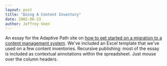 ```yaml
--- 
layout: post
title: "Doing A Content Inventory"
date: 2002-06-23
author: Jeffrey Veen
---
```

An essay for the Adaptive Path site on [how to get started on a migration to a content management system][1]. We've included an Excel template that we've used on a few content inventories. Recursive publishing: most of the essay is included as contextual annotations within the spreadsheet. Just mouse over the column headers.

[1]: http://www.adaptivepath.com/publications/essays/archives/000040.php